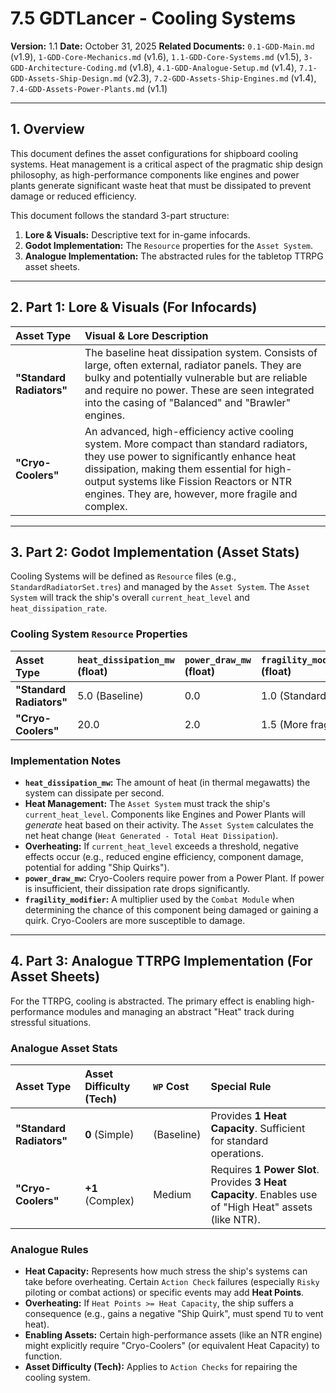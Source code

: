 # 7.5 GDTLancer - Cooling Systems

**Version:** 1.1
**Date:** October 31, 2025
**Related Documents:** `0.1-GDD-Main.md` (v1.9), `1-GDD-Core-Mechanics.md` (v1.6), `1.1-GDD-Core-Systems.md` (v1.5), `3-GDD-Architecture-Coding.md` (v1.8), `4.1-GDD-Analogue-Setup.md` (v1.4), `7.1-GDD-Assets-Ship-Design.md` (v2.3), `7.2-GDD-Assets-Ship-Engines.md` (v1.4), `7.4-GDD-Assets-Power-Plants.md` (v1.1)

---

## 1. Overview

This document defines the asset configurations for shipboard cooling systems. Heat management is a critical aspect of the pragmatic ship design philosophy, as high-performance components like engines and power plants generate significant waste heat that must be dissipated to prevent damage or reduced efficiency.

This document follows the standard 3-part structure:
1.  **Lore & Visuals:** Descriptive text for in-game infocards.
2.  **Godot Implementation:** The `Resource` properties for the `Asset System`.
3.  **Analogue Implementation:** The abstracted rules for the tabletop TTRPG asset sheets.

---

## 2. Part 1: Lore & Visuals (For Infocards)

| Asset Type | Visual & Lore Description |
| :--- | :--- |
| **"Standard Radiators"** | The baseline heat dissipation system. Consists of large, often external, radiator panels. They are bulky and potentially vulnerable but are reliable and require no power. These are seen integrated into the casing of "Balanced" and "Brawler" engines. |
| **"Cryo-Coolers"** | An advanced, high-efficiency active cooling system. More compact than standard radiators, they use power to significantly enhance heat dissipation, making them essential for high-output systems like Fission Reactors or NTR engines. They are, however, more fragile and complex. |

---

## 3. Part 2: Godot Implementation (Asset Stats)

Cooling Systems will be defined as `Resource` files (e.g., `StandardRadiatorSet.tres`) and managed by the `Asset System`. The `Asset System` will track the ship's overall `current_heat_level` and `heat_dissipation_rate`.

### Cooling System `Resource` Properties

| Asset Type | `heat_dissipation_mw` (float) | `power_draw_mw` (float) | `fragility_modifier` (float) |
| :--- | :--- | :--- | :--- |
| **"Standard Radiators"** | 5.0 (Baseline) | 0.0 | 1.0 (Standard) |
| **"Cryo-Coolers"** | 20.0 | 2.0 | 1.5 (More fragile) |

### Implementation Notes

* **`heat_dissipation_mw`:** The amount of heat (in thermal megawatts) the system can dissipate per second.
* **Heat Management:** The `Asset System` must track the ship's `current_heat_level`. Components like Engines and Power Plants will *generate* heat based on their activity. The `Asset System` calculates the net heat change (`Heat Generated - Total Heat Dissipation`).
* **Overheating:** If `current_heat_level` exceeds a threshold, negative effects occur (e.g., reduced engine efficiency, component damage, potential for adding "Ship Quirks").
* **`power_draw_mw`:** Cryo-Coolers require power from a Power Plant. If power is insufficient, their dissipation rate drops significantly.
* **`fragility_modifier`:** A multiplier used by the `Combat Module` when determining the chance of this component being damaged or gaining a quirk. Cryo-Coolers are more susceptible to damage.

---

## 4. Part 3: Analogue TTRPG Implementation (For Asset Sheets)

For the TTRPG, cooling is abstracted. The primary effect is enabling high-performance modules and managing an abstract "Heat" track during stressful situations.

### Analogue Asset Stats

| Asset Type | Asset Difficulty (Tech) | `WP` Cost | Special Rule |
| :--- | :--- | :--- | :--- |
| **"Standard Radiators"** | **0** (Simple) | (Baseline) | Provides **1 Heat Capacity**. Sufficient for standard operations. |
| **"Cryo-Coolers"** | **+1** (Complex) | Medium | Requires **1 Power Slot**. Provides **3 Heat Capacity**. Enables use of "High Heat" assets (like NTR). |

### Analogue Rules

* **Heat Capacity:** Represents how much stress the ship's systems can take before overheating. Certain `Action Check` failures (especially `Risky` piloting or combat actions) or specific events may add **Heat Points**.
* **Overheating:** If `Heat Points >= Heat Capacity`, the ship suffers a consequence (e.g., gains a negative "Ship Quirk", must spend `TU` to vent heat).
* **Enabling Assets:** Certain high-performance assets (like an NTR engine) might explicitly require "Cryo-Coolers" (or equivalent Heat Capacity) to function.
* **Asset Difficulty (Tech):** Applies to `Action Checks` for repairing the cooling system.
